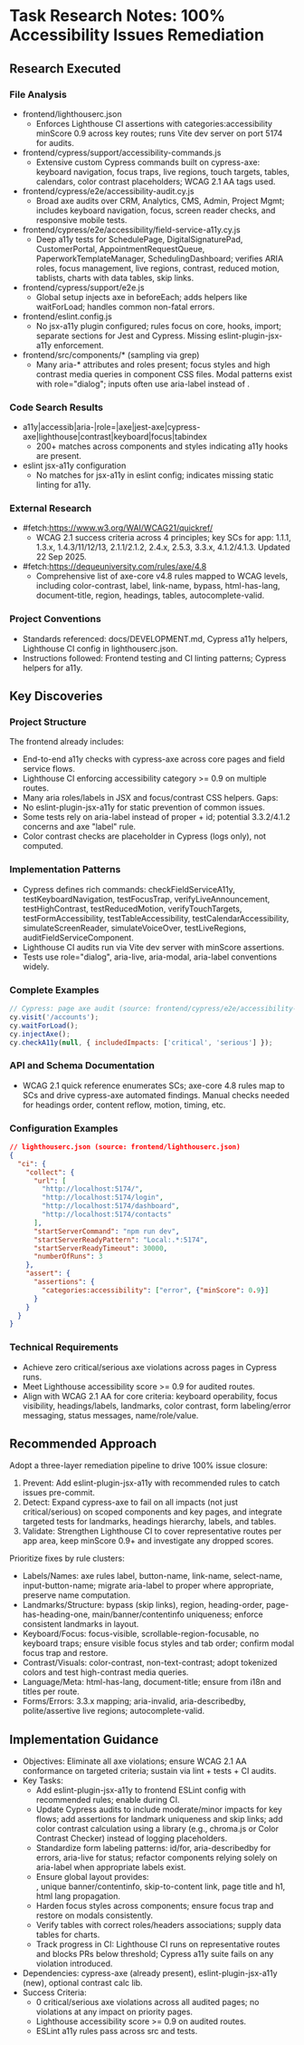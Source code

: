 <!-- markdownlint-disable-file -->
# Task Research Notes: 100% Accessibility Issues Remediation

## Research Executed

### File Analysis
- frontend/lighthouserc.json
  - Enforces Lighthouse CI assertions with categories:accessibility minScore 0.9 across key routes; runs Vite dev server on port 5174 for audits.
- frontend/cypress/support/accessibility-commands.js
  - Extensive custom Cypress commands built on cypress-axe: keyboard navigation, focus traps, live regions, touch targets, tables, calendars, color contrast placeholders; WCAG 2.1 AA tags used.
- frontend/cypress/e2e/accessibility-audit.cy.js
  - Broad axe audits over CRM, Analytics, CMS, Admin, Project Mgmt; includes keyboard navigation, focus, screen reader checks, and responsive mobile tests.
- frontend/cypress/e2e/accessibility/field-service-a11y.cy.js
  - Deep a11y tests for SchedulePage, DigitalSignaturePad, CustomerPortal, AppointmentRequestQueue, PaperworkTemplateManager, SchedulingDashboard; verifies ARIA roles, focus management, live regions, contrast, reduced motion, tablists, charts with data tables, skip links.
- frontend/cypress/support/e2e.js
  - Global setup injects axe in beforeEach; adds helpers like waitForLoad; handles common non-fatal errors.
- frontend/eslint.config.js
  - No jsx-a11y plugin configured; rules focus on core, hooks, import; separate sections for Jest and Cypress. Missing eslint-plugin-jsx-a11y enforcement.
- frontend/src/components/* (sampling via grep)
  - Many aria-* attributes and roles present; focus styles and high contrast media queries in component CSS files. Modal patterns exist with role="dialog"; inputs often use aria-label instead of <label>.

### Code Search Results
- a11y|accessib|aria-|role=|axe|jest-axe|cypress-axe|lighthouse|contrast|keyboard|focus|tabindex
  - 200+ matches across components and styles indicating a11y hooks are present.
- eslint jsx-a11y configuration
  - No matches for jsx-a11y in eslint config; indicates missing static linting for a11y.

### External Research
- #fetch:https://www.w3.org/WAI/WCAG21/quickref/
  - WCAG 2.1 success criteria across 4 principles; key SCs for app: 1.1.1, 1.3.x, 1.4.3/11/12/13, 2.1.1/2.1.2, 2.4.x, 2.5.3, 3.3.x, 4.1.2/4.1.3. Updated 22 Sep 2025.
- #fetch:https://dequeuniversity.com/rules/axe/4.8
  - Comprehensive list of axe-core v4.8 rules mapped to WCAG levels, including color-contrast, label, link-name, bypass, html-has-lang, document-title, region, headings, tables, autocomplete-valid.

### Project Conventions
- Standards referenced: docs/DEVELOPMENT.md, Cypress a11y helpers, Lighthouse CI config in lighthouserc.json.
- Instructions followed: Frontend testing and CI linting patterns; Cypress helpers for a11y.

## Key Discoveries

### Project Structure
The frontend already includes:
- End-to-end a11y checks with cypress-axe across core pages and field service flows.
- Lighthouse CI enforcing accessibility category >= 0.9 on multiple routes.
- Many aria roles/labels in JSX and focus/contrast CSS helpers.
Gaps:
- No eslint-plugin-jsx-a11y for static prevention of common issues.
- Some tests rely on aria-label instead of proper <label for> + id; potential 3.3.2/4.1.2 concerns and axe "label" rule.
- Color contrast checks are placeholder in Cypress (logs only), not computed.

### Implementation Patterns
- Cypress defines rich commands: checkFieldServiceA11y, testKeyboardNavigation, testFocusTrap, verifyLiveAnnouncement, testHighContrast, testReducedMotion, verifyTouchTargets, testFormAccessibility, testTableAccessibility, testCalendarAccessibility, simulateScreenReader, simulateVoiceOver, testLiveRegions, auditFieldServiceComponent.
- Lighthouse CI audits run via Vite dev server with minScore assertions.
- Tests use role="dialog", aria-live, aria-modal, aria-label conventions widely.

### Complete Examples
```javascript
// Cypress: page axe audit (source: frontend/cypress/e2e/accessibility-audit.cy.js)
cy.visit('/accounts');
cy.waitForLoad();
cy.injectAxe();
cy.checkA11y(null, { includedImpacts: ['critical', 'serious'] });
```

### API and Schema Documentation
- WCAG 2.1 quick reference enumerates SCs; axe-core 4.8 rules map to SCs and drive cypress-axe automated findings. Manual checks needed for headings order, content reflow, motion, timing, etc.

### Configuration Examples
```json
// lighthouserc.json (source: frontend/lighthouserc.json)
{
  "ci": {
    "collect": {
      "url": [
        "http://localhost:5174/",
        "http://localhost:5174/login",
        "http://localhost:5174/dashboard",
        "http://localhost:5174/contacts"
      ],
      "startServerCommand": "npm run dev",
      "startServerReadyPattern": "Local:.*:5174",
      "startServerReadyTimeout": 30000,
      "numberOfRuns": 3
    },
    "assert": {
      "assertions": {
        "categories:accessibility": ["error", {"minScore": 0.9}]
      }
    }
  }
}
```

### Technical Requirements
- Achieve zero critical/serious axe violations across pages in Cypress runs.
- Meet Lighthouse accessibility score >= 0.9 for audited routes.
- Align with WCAG 2.1 AA for core criteria: keyboard operability, focus visibility, headings/labels, landmarks, color contrast, form labeling/error messaging, status messages, name/role/value.

## Recommended Approach
Adopt a three-layer remediation pipeline to drive 100% issue closure:
1) Prevent: Add eslint-plugin-jsx-a11y with recommended rules to catch issues pre-commit.
2) Detect: Expand cypress-axe to fail on all impacts (not just critical/serious) on scoped components and key pages, and integrate targeted tests for landmarks, headings hierarchy, labels, and tables.
3) Validate: Strengthen Lighthouse CI to cover representative routes per app area, keep minScore 0.9+ and investigate any dropped scores.

Prioritize fixes by rule clusters:
- Labels/Names: axe rules label, button-name, link-name, select-name, input-button-name; migrate aria-label to proper <label for> where appropriate, preserve name computation.
- Landmarks/Structure: bypass (skip links), region, heading-order, page-has-heading-one, main/banner/contentinfo uniqueness; enforce consistent landmarks in layout.
- Keyboard/Focus: focus-visible, scrollable-region-focusable, no keyboard traps; ensure visible focus styles and tab order; confirm modal focus trap and restore.
- Contrast/Visuals: color-contrast, non-text-contrast; adopt tokenized colors and test high-contrast media queries.
- Language/Meta: html-has-lang, document-title; ensure <html lang> from i18n and titles per route.
- Forms/Errors: 3.3.x mapping; aria-invalid, aria-describedby, polite/assertive live regions; autocomplete-valid.

## Implementation Guidance
- Objectives: Eliminate all axe violations; ensure WCAG 2.1 AA conformance on targeted criteria; sustain via lint + tests + CI audits.
- Key Tasks:
  - Add eslint-plugin-jsx-a11y to frontend ESLint config with recommended rules; enable during CI.
  - Update Cypress audits to include moderate/minor impacts for key flows; add assertions for landmark uniqueness and skip links; add color contrast calculation using a library (e.g., chroma.js or Color Contrast Checker) instead of logging placeholders.
  - Standardize form labeling patterns: id/for, aria-describedby for errors, aria-live for status; refactor components relying solely on aria-label when appropriate labels exist.
  - Ensure global layout provides: <main>, unique banner/contentinfo, skip-to-content link, page title and h1, html lang propagation.
  - Harden focus styles across components; ensure focus trap and restore on modals consistently.
  - Verify tables with correct roles/headers associations; supply data tables for charts.
  - Track progress in CI: Lighthouse CI runs on representative routes and blocks PRs below threshold; Cypress a11y suite fails on any violation introduced.
- Dependencies: cypress-axe (already present), eslint-plugin-jsx-a11y (new), optional contrast calc lib.
- Success Criteria:
  - 0 critical/serious axe violations across all audited pages; no violations at any impact on priority pages.
  - Lighthouse accessibility score >= 0.9 on audited routes.
  - ESLint a11y rules pass across src and tests.
